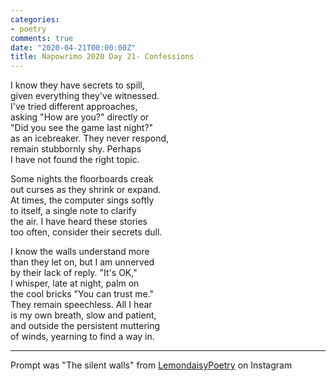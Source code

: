 ```yaml
---
categories:
- poetry
comments: true
date: "2020-04-21T00:00:00Z"
title: Napowrimo 2020 Day 21- Confessions
---
```

  
I know they have secrets to spill,  
given everything they've witnessed.  
I've tried different approaches,  
asking "How are you?" directly or  
"Did you see the game last night?"  
as an icebreaker. They never respond,  
remain stubbornly shy. Perhaps  
I have not found the right topic.  

Some nights the floorboards creak  
out curses as they shrink or expand.  
At times, the computer sings softly  
to itself, a single note to clarify  
the air. I have heard these stories  
too often, consider their secrets dull.  

I know the walls understand more  
than they let on, but I am unnerved  
by their lack of reply. "It's OK,"  
I whisper, late at night, palm on  
the cool bricks "You can trust me."  
They remain speechless. All I hear  
is my own breath, slow and patient,  
and outside the persistent muttering  
of winds, yearning to find a way in.  

***  

Prompt was "The silent walls" from <a href="https://www.instagram.com/lemondaisypoetry/">LemondaisyPoetry</a> on Instagram  
